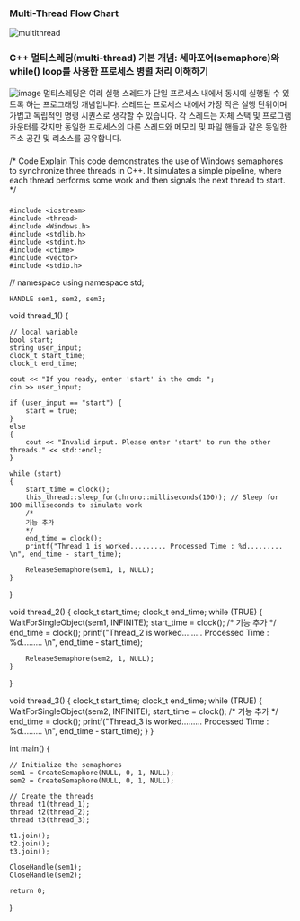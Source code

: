 ### Multi-Thread Flow Chart
![multithread](https://github.com/parkppjjmm/MultiThreadProject/assets/56201670/f26fed4f-6490-49bf-a5ae-112c4ffe719e)


### C++ 멀티스레딩(multi-thread) 기본 개념: 세마포어(semaphore)와 while() loop를 사용한 프로세스 병렬 처리 이해하기
![image](https://github.com/parkppjjmm/MultiThreadProject/assets/56201670/e0e85631-c14d-40ac-9056-b068c5079bac)
멀티스레딩은 여러 실행 스레드가 단일 프로세스 내에서 동시에 실행될 수 있도록 하는 프로그래밍 개념입니다. 스레드는 프로세스 내에서 가장 작은 실행 단위이며 가볍고 독립적인 명령 시퀀스로 생각할 수 있습니다. 각 스레드는 자체 스택 및 프로그램 카운터를 갖지만 동일한 프로세스의 다른 스레드와 메모리 및 파일 핸들과 같은 동일한 주소 공간 및 리소스를 공유합니다.

###
/* Code Explain
This code demonstrates the use of Windows semaphores to synchronize three threads in C++. 
It simulates a simple pipeline, where each thread performs some work and then signals the next thread to start. 
*/

###
	#include <iostream>
	#include <thread>
	#include <Windows.h>
	#include <stdlib.h>
	#include <stdint.h>
	#include <ctime>
	#include <vector>
	#include <stdio.h>

// namespace
	using namespace std;

	HANDLE sem1, sem2, sem3;

void thread_1() {

	// local variable 
	bool start;
	string user_input;
	clock_t start_time;
	clock_t end_time;

	cout << "If you ready, enter 'start' in the cmd: ";
	cin >> user_input;

	if (user_input == "start") {
		start = true;
	}
	else
	{
		cout << "Invalid input. Please enter 'start' to run the other threads." << std::endl;
	}

	while (start)
	{
		start_time = clock();
		this_thread::sleep_for(chrono::milliseconds(100)); // Sleep for 100 milliseconds to simulate work
		/*
		기능 추가
		*/
		end_time = clock();
		printf("Thread_1 is worked......... Processed Time : %d......... \n", end_time - start_time);

		ReleaseSemaphore(sem1, 1, NULL);
	}

}

void thread_2() {
	clock_t start_time;
	clock_t end_time;
	while (TRUE) {
		WaitForSingleObject(sem1, INFINITE);
		start_time = clock();
		/*
		기능 추가
		*/
		end_time = clock();
		printf("Thread_2 is worked......... Processed Time : %d......... \n", end_time - start_time);
		
		ReleaseSemaphore(sem2, 1, NULL);
	}
}

void thread_3() {
	clock_t start_time;
	clock_t end_time;
	while (TRUE) {
		WaitForSingleObject(sem2, INFINITE);
		start_time = clock();
		/*
		기능 추가
		*/
		end_time = clock();
		printf("Thread_3 is worked......... Processed Time : %d......... \n", end_time - start_time);
	}
}

int main() {

	// Initialize the semaphores
	sem1 = CreateSemaphore(NULL, 0, 1, NULL);
	sem2 = CreateSemaphore(NULL, 0, 1, NULL);

	// Create the threads
	thread t1(thread_1);
	thread t2(thread_2);
	thread t3(thread_3);

	t1.join();
	t2.join();
	t3.join();

	CloseHandle(sem1);
	CloseHandle(sem2);

	return 0;
}
